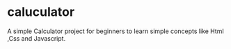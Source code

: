 # caluculator
A simple Calculator  project for beginners to learn simple concepts like Html ,Css and Javascript.

